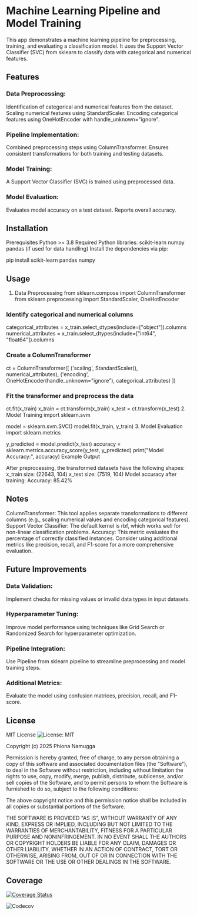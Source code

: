 # Machine Learning Pipeline and Model Training 

This app demonstrates a machine learning pipeline for preprocessing, training, and evaluating a classification model. It uses the Support Vector Classifier (SVC) from sklearn to classify data with categorical and numerical features.

## Features
### Data Preprocessing:
Identification of categorical and numerical features from the dataset.
Scaling numerical features using StandardScaler.
Encoding categorical features using OneHotEncoder with handle_unknown="ignore".

### Pipeline Implementation:
Combined preprocessing steps using ColumnTransformer.
Ensures consistent transformations for both training and testing datasets.

### Model Training:
A Support Vector Classifier (SVC) is trained using preprocessed data.

### Model Evaluation:
Evaluates model accuracy on a test dataset.
Reports overall accuracy.

## Installation

Prerequisites
Python >= 3.8
Required Python libraries:
scikit-learn
numpy
pandas (if used for data handling)
Install the dependencies via pip:

pip install scikit-learn pandas numpy

## Usage
1. Data Preprocessing
from sklearn.compose import ColumnTransformer
from sklearn.preprocessing import StandardScaler, OneHotEncoder

### Identify categorical and numerical columns
categorical_attributes = x_train.select_dtypes(include=["object"]).columns
numerical_attributes = x_train.select_dtypes(include=["int64", "float64"]).columns

### Create a ColumnTransformer
ct = ColumnTransformer([
    ('scaling', StandardScaler(), numerical_attributes),
    ('encoding', OneHotEncoder(handle_unknown="ignore"), categorical_attributes)
])

### Fit the transformer and preprocess the data
ct.fit(x_train)
x_train = ct.transform(x_train)
x_test = ct.transform(x_test)
2. Model Training
import sklearn.svm

model = sklearn.svm.SVC()
model.fit(x_train, y_train)
3. Model Evaluation
import sklearn.metrics

y_predicted = model.predict(x_test)
accuracy = sklearn.metrics.accuracy_score(y_test, y_predicted)
print("Model Accuracy:", accuracy)
Example Output

After preprocessing, the transformed datasets have the following shapes:
x_train size: (22643, 104)
x_test size: (7519, 104)
Model accuracy after training:
Accuracy: 85.42%

## Notes

ColumnTransformer: This tool applies separate transformations to different columns (e.g., scaling numerical values and encoding categorical features).
Support Vector Classifier: The default kernel is rbf, which works well for non-linear classification problems.
Accuracy: This metric evaluates the percentage of correctly classified instances. Consider using additional metrics like precision, recall, and F1-score for a more comprehensive evaluation.

## Future Improvements
### Data Validation:
Implement checks for missing values or invalid data types in input datasets.

### Hyperparameter Tuning:
Improve model performance using techniques like Grid Search or Randomized Search for hyperparameter optimization.

### Pipeline Integration:
Use Pipeline from sklearn.pipeline to streamline preprocessing and model training steps.

### Additional Metrics:
Evaluate the model using confusion matrices, precision, recall, and F1-score.

## License
MIT License
![License: MIT](https://img.shields.io/badge/License-MIT-green)

Copyright (c) 2025 Phiona Namugga

Permission is hereby granted, free of charge, to any person obtaining a copy
of this software and associated documentation files (the "Software"), to deal
in the Software without restriction, including without limitation the rights
to use, copy, modify, merge, publish, distribute, sublicense, and/or sell
copies of the Software, and to permit persons to whom the Software is
furnished to do so, subject to the following conditions:

The above copyright notice and this permission notice shall be included in all
copies or substantial portions of the Software.

THE SOFTWARE IS PROVIDED "AS IS", WITHOUT WARRANTY OF ANY KIND, EXPRESS OR
IMPLIED, INCLUDING BUT NOT LIMITED TO THE WARRANTIES OF MERCHANTABILITY,
FITNESS FOR A PARTICULAR PURPOSE AND NONINFRINGEMENT. IN NO EVENT SHALL THE
AUTHORS OR COPYRIGHT HOLDERS BE LIABLE FOR ANY CLAIM, DAMAGES OR OTHER
LIABILITY, WHETHER IN AN ACTION OF CONTRACT, TORT OR OTHERWISE, ARISING FROM,
OUT OF OR IN CONNECTION WITH THE SOFTWARE OR THE USE OR OTHER DEALINGS IN THE
SOFTWARE.

## Coverage

[![Coverage Status](https://coveralls.io/repos/Phionanamugga/feature_engineering/badge.svg?branch=feature1)](https://coveralls.io/github/Phionanamugga/feature_engineering?branch=feature1)

![Codecov](https://codecov.io/gh/Phionanamugga/feature_engineering/branch/feature1/graph/badge.svg)
